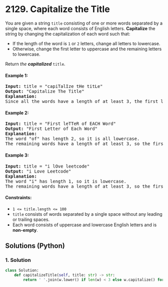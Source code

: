 # 2129. Capitalize the Title
You are given a string `title` consisting of one or more words separated by a single space, where each word consists of English letters. **Capitalize** the string by changing the capitalization of each word such that:
* If the length of the word is `1` or `2` letters, change all letters to lowercase.
* Otherwise, change the first letter to uppercase and the remaining letters to lowercase.

Return *the **capitalized*** `title`.

#### Example 1:
<pre>
<strong>Input:</strong> title = "capiTalIze tHe titLe"
<strong>Output:</strong> "Capitalize The Title"
<strong>Explanation:</strong>
Since all the words have a length of at least 3, the first letter of each word is uppercase, and the remaining letters are lowercase.
</pre>

#### Example 2:
<pre>
<strong>Input:</strong> title = "First leTTeR of EACH Word"
<strong>Output:</strong> "First Letter of Each Word"
<strong>Explanation:</strong>
The word "of" has length 2, so it is all lowercase.
The remaining words have a length of at least 3, so the first letter of each remaining word is uppercase, and the remaining letters are lowercase.
</pre>

#### Example 3:
<pre>
<strong>Input:</strong> title = "i lOve leetcode"
<strong>Output:</strong> "i Love Leetcode"
<strong>Explanation:</strong>
The word "i" has length 1, so it is lowercase.
The remaining words have a length of at least 3, so the first letter of each remaining word is uppercase, and the remaining letters are lowercase.
</pre>

#### Constraints:
* `1 <= title.length <= 100`
* `title` consists of words separated by a single space without any leading or trailing spaces.
* Each word consists of uppercase and lowercase English letters and is **non-empty**.

## Solutions (Python)

### 1. Solution
```Python
class Solution:
    def capitalizeTitle(self, title: str) -> str:
        return ' '.join(w.lower() if len(w) < 3 else w.capitalize() for w in title.split())
```
